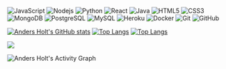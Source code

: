 ![JavaScript](https://img.shields.io/badge/-JavaScript-black?style=flat-square&logo=javascript)
![Nodejs](https://img.shields.io/badge/-Nodejs-black?style=flat-square&logo=Node.js)
![Python](https://img.shields.io/badge/-Python-black?style=flat-square&logo=Python)
![React](https://img.shields.io/badge/-React-black?style=flat-square&logo=react)
![Java](https://img.shields.io/badge/-java-E34A86?style=flat-square&logo=java)
![HTML5](https://img.shields.io/badge/-HTML5-E34F26?style=flat-square&logo=html5&logoColor=white)
![CSS3](https://img.shields.io/badge/-CSS3-1572B6?style=flat-square&logo=css3)
![MongoDB](https://img.shields.io/badge/-MongoDB-black?style=flat-square&logo=mongodb)
![PostgreSQL](https://img.shields.io/badge/-PostgreSQL-336791?style=flat-square&logo=postgresql)
![MySQL](https://img.shields.io/badge/-MySQL-black?style=flat-square&logo=mysql)
![Heroku](https://img.shields.io/badge/-Heroku-430098?style=flat-square&logo=heroku)
![Docker](https://img.shields.io/badge/-Docker-black?style=flat-square&logo=docker)
![Git](https://img.shields.io/badge/-Git-black?style=flat-square&logo=git)
![GitHub](https://img.shields.io/badge/-GitHub-181717?style=flat-square&logo=github)

[![Anders Holt's GitHub stats](https://github-readme-stats-one-gilt.vercel.app/api?username=andersholt)](https://github.com/anuraghazra/github-readme-stats)
[![Top Langs](https://github-readme-stats.vercel.app/api/top-langs/?username=andersholt&layout=compact)](https://github.com/anuraghazra/github-readme-stats) 
[![Top Langs](https://github-readme-stats.vercel.app/api/top-langs/?username=andersholt&layout=compact)](https://github.com/andersholt/github-readme-stats) 

<img src="https://github-readme-streak-stats.herokuapp.com/?user=andersholt"/>

![Anders Holt's Activity Graph](https://activity-graph.herokuapp.com/graph?username=andersholt&custom_title=Anders%20Holt's%20Contribution)
